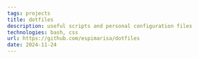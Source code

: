 ```yaml
---
tags: projects
title: dotfiles
description: useful scripts and personal configuration files
technologies: bash, css
url: https://github.com/espimarisa/dotfiles
date: 2024-11-24
---
```

